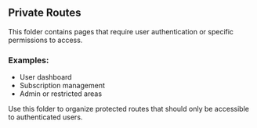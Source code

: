 ## Private Routes

This folder contains pages that require user authentication or specific permissions to access.

### Examples:
- User dashboard
- Subscription management
- Admin or restricted areas

Use this folder to organize protected routes that should only be accessible to authenticated users.
